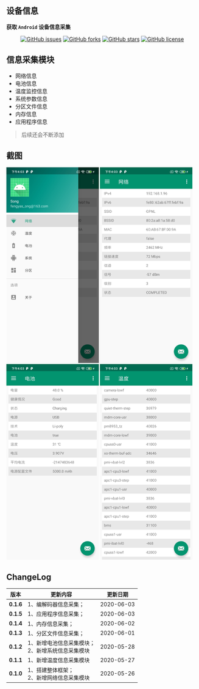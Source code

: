 ## 设备信息

**获取 `Android` 设备信息采集**

<div align="center">

[![GitHub issues](https://img.shields.io/github/issues/song-dev/device-info.svg)](https://github.com/song-dev/device-info/issues)
[![GitHub forks](https://img.shields.io/github/forks/song-dev/device-info.svg)](https://github.com/song-dev/device-info/network)
[![GitHub stars](https://img.shields.io/github/stars/song-dev/device-info.svg)](https://github.com/song-dev/device-info/stargazers)
[![GitHub license](https://img.shields.io/github/license/song-dev/device-info.svg)](http://www.apache.org/licenses/LICENSE-2.0)

</div>

## 信息采集模块
- 网络信息
- 电池信息
- 温度监控信息
- 系统参数信息
- 分区文件信息
- 内存信息
- 应用程序信息

> 后续还会不断添加

## 截图

<img src="./imgs/drawer.jpg" alt="drawer" style="zoom:50%;" />

<img src="./imgs/net.jpg" alt="net" style="zoom:50%;" />

<img src="./imgs/battery.jpg" alt="battery" style="zoom:50%;" />

<img src="./imgs/thermal.jpg" alt="system" style="zoom:50%;" />

## ChangeLog

版本 | 更新内容 | 更新日期
-----|-----|-----
**0.1.6** | 1、编解码器信息采集； | 2020-06-03
**0.1.5** | 1、应用程序信息采集； | 2020-06-03
**0.1.4** | 1、内存信息采集； | 2020-06-02
**0.1.3** | 1、分区文件信息采集； | 2020-06-01
**0.1.2** | 1、新增电池信息采集模块；<br>2、新增系统信息采集模块 | 2020-05-28
**0.1.1** | 1、新增温度信息采集模块 | 2020-05-27
**0.1.0** | 1、搭建整体框架；<br>2、新增网络信息采集模块 | 2020-05-26